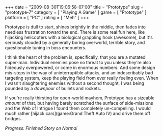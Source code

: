 +++
date = "2009-08-30T19:06:58-07:00"
title = "Prototype"
slug = "prototype-7"
category = [ "Playing A Game" ]
game = [ "Prototype" ]
platform = [ "PC" ]
rating = [ "Meh" ]
+++

Prototype is dull to start, shines brightly in the middle, then fades into needless frustration toward the end.  There is some real fun here, like hijacking helicopters with a biological grappling hook (awesome), but it's seriously clouded by a generally boring overworld, terrible story, and questionable tuning in boss encounters.

I think the heart of the problem is, specifically, that you are a mutated super-man.  Individual enemies pose no threat to you unless they're also hideously overpowered, or come in enormous numbers.  And some design mis-steps in the way of uninterruptible attacks, and an indescribably bad targeting system, keep the playing field from ever really feeling even.  When I wasn't slaughtering enemies without a second thought, I was being pounded by a <i>downpour</i> of bullets and rockets.

If you're really thirsting for open-world mayhem, Prototype has a sizeable <i>amount</i> of that, but having barely scratched the surface of side-missions and the Web of Intrigue I found them completely un-compelling.  I would much rather [hijack cars](game:Grand Theft Auto IV) and drive them off bridges.

<i>Progress: Finished Story on Normal</i>